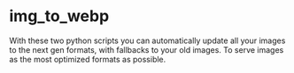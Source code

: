 # img_to_webp
With these two python scripts you can automatically update all your images to the next gen formats, with fallbacks to your old images. To serve images as the most optimized formats as possible.
